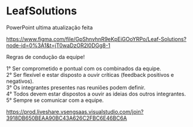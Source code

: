 # LeafSolutions

PowerPoint ultima atualização feita

https://www.figma.com/file/GpShnvhnR9eKpEiGOoYRPo/Leaf-Solutions?node-id=0%3A1&t=jT0waDzOR2l0DGg8-1


Regras de condução da equipe!

1° Ser comprometido e pontual com os combinados da equipe. <br>
2° Ser flexível e estar disposto a ouvir críticas (feedback positivos e negativos).<br>
3° Os integrantes presentes nas reuniões podem definir.<br>
4° Todos devem estar dispostos a ouvir as ideias dos outros integrantes.<br>
5° Sempre se comunicar com a equipe.<br>

https://prod.liveshare.vsengsaas.visualstudio.com/join?3918DB650BEAA90BC43A626C2FBC6E46BC6A
